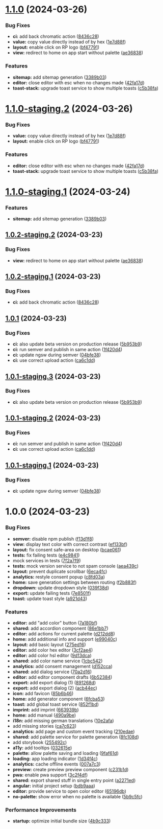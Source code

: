 # [1.1.0](https://github.com/pawcoding/rainbow-palette/compare/v1.0.1...v1.1.0) (2024-03-26)


### Bug Fixes

* **ci:** add back chromatic action ([8436c28](https://github.com/pawcoding/rainbow-palette/commit/8436c2861199cabe154eaa7b69cf97eaf7f50761))
* **value:** copy value directly instead of by hex ([1e7d88f](https://github.com/pawcoding/rainbow-palette/commit/1e7d88f2e653737de03dd0914a1ea09fb4d74324))
* **layout:** enable click on RP logo ([bf47791](https://github.com/pawcoding/rainbow-palette/commit/bf477913eee2c6e2c41ed444b8a612a7a3361473))
* **view:** redirect to home on app start without palette ([ae36838](https://github.com/pawcoding/rainbow-palette/commit/ae368382fa4980e95b5059b31b973ee0e78c488c))


### Features

* **sitemap:** add sitemap generation ([3389b03](https://github.com/pawcoding/rainbow-palette/commit/3389b03abbcd9bf8eb242b0a837381f27393b136))
* **editor:** close editor with esc when no changes made ([42fa17d](https://github.com/pawcoding/rainbow-palette/commit/42fa17d2f1ce428eb3b53378a0c3122f089c0bec))
* **toast-stack:** upgrade toast service to show multiple toasts ([c5b38fa](https://github.com/pawcoding/rainbow-palette/commit/c5b38fa15289d5619fd9e928c82c7e120465dd8d))

# [1.1.0-staging.2](https://github.com/pawcoding/rainbow-palette/compare/v1.1.0-staging.1...v1.1.0-staging.2) (2024-03-26)


### Bug Fixes

* **value:** copy value directly instead of by hex ([1e7d88f](https://github.com/pawcoding/rainbow-palette/commit/1e7d88f2e653737de03dd0914a1ea09fb4d74324))
* **layout:** enable click on RP logo ([bf47791](https://github.com/pawcoding/rainbow-palette/commit/bf477913eee2c6e2c41ed444b8a612a7a3361473))


### Features

* **editor:** close editor with esc when no changes made ([42fa17d](https://github.com/pawcoding/rainbow-palette/commit/42fa17d2f1ce428eb3b53378a0c3122f089c0bec))
* **toast-stack:** upgrade toast service to show multiple toasts ([c5b38fa](https://github.com/pawcoding/rainbow-palette/commit/c5b38fa15289d5619fd9e928c82c7e120465dd8d))

# [1.1.0-staging.1](https://github.com/pawcoding/rainbow-palette/compare/v1.0.2-staging.2...v1.1.0-staging.1) (2024-03-24)


### Features

* **sitemap:** add sitemap generation ([3389b03](https://github.com/pawcoding/rainbow-palette/commit/3389b03abbcd9bf8eb242b0a837381f27393b136))

## [1.0.2-staging.2](https://github.com/pawcoding/rainbow-palette/compare/v1.0.2-staging.1...v1.0.2-staging.2) (2024-03-23)


### Bug Fixes

* **view:** redirect to home on app start without palette ([ae36838](https://github.com/pawcoding/rainbow-palette/commit/ae368382fa4980e95b5059b31b973ee0e78c488c))

## [1.0.2-staging.1](https://github.com/pawcoding/rainbow-palette/compare/v1.0.1...v1.0.2-staging.1) (2024-03-23)


### Bug Fixes

* **ci:** add back chromatic action ([8436c28](https://github.com/pawcoding/rainbow-palette/commit/8436c2861199cabe154eaa7b69cf97eaf7f50761))

## [1.0.1](https://github.com/pawcoding/rainbow-palette/compare/v1.0.0...v1.0.1) (2024-03-23)


### Bug Fixes

* **ci:** also update beta version on production release ([5b953b9](https://github.com/pawcoding/rainbow-palette/commit/5b953b943b126134dfa8e978cca0a182e265df4c))
* **ci:** run semver and publish in same action ([1f420d4](https://github.com/pawcoding/rainbow-palette/commit/1f420d44b0ba2b5bda9732f67c2d9c65eeb0044c))
* **ci:** update ngsw during semver ([04bfe38](https://github.com/pawcoding/rainbow-palette/commit/04bfe380d700a10c34335e386e8c1f51d546b2df))
* **ci:** use correct upload action ([ca6c1dd](https://github.com/pawcoding/rainbow-palette/commit/ca6c1ddab83dc9b2dff91de4eab332c25f62507b))

## [1.0.1-staging.3](https://github.com/pawcoding/rainbow-palette/compare/v1.0.1-staging.2...v1.0.1-staging.3) (2024-03-23)


### Bug Fixes

* **ci:** also update beta version on production release ([5b953b9](https://github.com/pawcoding/rainbow-palette/commit/5b953b943b126134dfa8e978cca0a182e265df4c))

## [1.0.1-staging.2](https://github.com/pawcoding/rainbow-palette/compare/v1.0.1-staging.1...v1.0.1-staging.2) (2024-03-23)


### Bug Fixes

* **ci:** run semver and publish in same action ([1f420d4](https://github.com/pawcoding/rainbow-palette/commit/1f420d44b0ba2b5bda9732f67c2d9c65eeb0044c))
* **ci:** use correct upload action ([ca6c1dd](https://github.com/pawcoding/rainbow-palette/commit/ca6c1ddab83dc9b2dff91de4eab332c25f62507b))

## [1.0.1-staging.1](https://github.com/pawcoding/rainbow-palette/compare/v1.0.0...v1.0.1-staging.1) (2024-03-23)


### Bug Fixes

* **ci:** update ngsw during semver ([04bfe38](https://github.com/pawcoding/rainbow-palette/commit/04bfe380d700a10c34335e386e8c1f51d546b2df))

# 1.0.0 (2024-03-23)


### Bug Fixes

* **semver:** disable npm publish ([f13d1f8](https://github.com/pawcoding/rainbow-palette/commit/f13d1f8ce23161a0acbc09dbf9eadea61dc0178d))
* **view:** display text color with correct contrast ([ef133bf](https://github.com/pawcoding/rainbow-palette/commit/ef133bffcdf114075c06ea4aab9b5567f33eb7d0))
* **layout:** fix consent safe-area on desktop ([bcae061](https://github.com/pawcoding/rainbow-palette/commit/bcae06137bb26afb7fed357921a29cd572ac1018))
* **tests:** fix failing tests ([e4c9841](https://github.com/pawcoding/rainbow-palette/commit/e4c9841bf8814f1b287d563ebb31960622197b07))
* mock services in tests ([7f2a7f9](https://github.com/pawcoding/rainbow-palette/commit/7f2a7f9ef90cc2751d0f56a7bcba5cb75b97776f))
* **tests:** mock version service to not spam console ([aea439c](https://github.com/pawcoding/rainbow-palette/commit/aea439c9de1d4555cbf918bb7bcde3cbdc6623c3))
* **layout:** prevent duplicate scrollbar ([6eca4fc](https://github.com/pawcoding/rainbow-palette/commit/6eca4fc66d2bb45ec6008fb07128a6f06bf1f7d1))
* **analytics:** restyle consent popup ([c8fd03a](https://github.com/pawcoding/rainbow-palette/commit/c8fd03a5bb9aa52518e28eaa93a28a17d151636a))
* **home:** save generation settings between routing ([f2b883f](https://github.com/pawcoding/rainbow-palette/commit/f2b883f50616febce7fb0508d9b519938b8a6676))
* **dropdown:** update dropdown style ([039f38d](https://github.com/pawcoding/rainbow-palette/commit/039f38deaab8ad4f1769a657f4ce24c818276e69))
* **export:** update failing tests ([7e8501f](https://github.com/pawcoding/rainbow-palette/commit/7e8501fc1faa3b98d30f0e14704a808e9f3e39de))
* **toast:** update toast style ([a921d43](https://github.com/pawcoding/rainbow-palette/commit/a921d43a03cfb7a5b34e9208af95361f47544fd1))


### Features

* **editor:** add "add color" button ([7a180bf](https://github.com/pawcoding/rainbow-palette/commit/7a180bf757f0dd79d89105aedbde5f2cfee3c1cb))
* **shared:** add accordion component ([86e1bb7](https://github.com/pawcoding/rainbow-palette/commit/86e1bb763f952421296438d4cb4cef8e403936b8))
* **editor:** add actions for current palette ([d212dd8](https://github.com/pawcoding/rainbow-palette/commit/d212dd88a2d0c723e732c6d80c7c87a019842ee4))
* **home:** add additional info and support ([e99040c](https://github.com/pawcoding/rainbow-palette/commit/e99040c1a1003a60e7f6e502cbea31cad1015b00))
* **layout:** add basic layout ([275ed16](https://github.com/pawcoding/rainbow-palette/commit/275ed1670886f1da3bfef55ea30bbd8cb25b052b))
* **editor:** add color hex editor ([3cf2ae4](https://github.com/pawcoding/rainbow-palette/commit/3cf2ae44395f8ba2906b8284cfc34ba3a0fd595c))
* **editor:** add color hsl editor ([9d13dca](https://github.com/pawcoding/rainbow-palette/commit/9d13dca0ac66f1fe4781695684b9c1eb004a93fc))
* **shared:** add color name service ([1cbc542](https://github.com/pawcoding/rainbow-palette/commit/1cbc5428a434fc6859593624b68e0deee42ec89f))
* **analytics:** add consent management ([d152cca](https://github.com/pawcoding/rainbow-palette/commit/d152ccaf87d72940135db0faf1a7cfb1ab03d355))
* **shared:** add dialog service ([70a2d16](https://github.com/pawcoding/rainbow-palette/commit/70a2d161f26206ea5b2484b0e587e983e4596cdc))
* **editor:** add editor component drafts ([6b52384](https://github.com/pawcoding/rainbow-palette/commit/6b52384ea140b82a772a771b627bbe4e5a32af6d))
* **export:** add export dialog (1) ([891268d](https://github.com/pawcoding/rainbow-palette/commit/891268df01d5e1a61c1eb0aeea1e3d4f0d2bae22))
* **export:** add export dialog (2) ([acb44ec](https://github.com/pawcoding/rainbow-palette/commit/acb44ec51eda3e97cbb0a8ed198f5c3891318b2a))
* **icon:** add favicon ([85b6b46](https://github.com/pawcoding/rainbow-palette/commit/85b6b468cbcbd49d1d56659bee67a917415b4bb1))
* **home:** add generator component ([6fcba53](https://github.com/pawcoding/rainbow-palette/commit/6fcba533911ce6fa3645592fb91333f8058e533c))
* **toast:** add global toast service ([852f1bd](https://github.com/pawcoding/rainbow-palette/commit/852f1bd7b792a90565f933cbba31a0cac941f369))
* **imprint:** add imprint ([663939b](https://github.com/pawcoding/rainbow-palette/commit/663939b8a5dd41dbd40e92c4b1016c7ce061d872))
* **home:** add manual ([490a9be](https://github.com/pawcoding/rainbow-palette/commit/490a9bebd7c4f6c6eddc6d6c0eda3c6222e1adcd))
* **i18n:** add missing german translations ([10e2afa](https://github.com/pawcoding/rainbow-palette/commit/10e2afa997a985e1419c7011a74490cc4ffffb6b))
* add missing stories ([ca7c623](https://github.com/pawcoding/rainbow-palette/commit/ca7c6238d1d4b24c811746ac7bf2286059fb62bf))
* **analytics:** add page and custom event tracking ([210edae](https://github.com/pawcoding/rainbow-palette/commit/210edae94f8c3f93bfdd8e8ac1d5cf6fccf7ec16))
* **shared:** add palette service for palette generation ([8fc108d](https://github.com/pawcoding/rainbow-palette/commit/8fc108d7d6948dee3cef6f01af9c6b7443c4dab2))
* add storybook ([255492c](https://github.com/pawcoding/rainbow-palette/commit/255492cd95a853f46155ad6a42d3d63582057410))
* **a11y:** add tooltips ([032615e](https://github.com/pawcoding/rainbow-palette/commit/032615e7bfae12d74f825781a6abc5c3f2333194))
* **palette:** allow palette saving and loading ([9faf61d](https://github.com/pawcoding/rainbow-palette/commit/9faf61d6abd42e48a9444b17ac8457646a2206c0))
* **loading:** app loading indicator ([1d34f4c](https://github.com/pawcoding/rainbow-palette/commit/1d34f4c5d80d07db89123453a354126ed2a80754))
* **analytics:** cache offline events ([007a7c3](https://github.com/pawcoding/rainbow-palette/commit/007a7c3f27304fe2ee40e632262c7079b42ef120))
* **preview:** create preview preview component ([c231b1d](https://github.com/pawcoding/rainbow-palette/commit/c231b1d2396a76f7b95a5ed70bcd92164a32acda))
* **pwa:** enable pwa support ([3c2f4df](https://github.com/pawcoding/rainbow-palette/commit/3c2f4dfc835bffd21cdd4ae57d57056e10ae54e2))
* **shared:** export shared stuff in single entry point ([a2271ed](https://github.com/pawcoding/rainbow-palette/commit/a2271ed300d7f523c93c8523c73a048b7ad5f940))
* **angular:** initial project setup ([bdb9aaa](https://github.com/pawcoding/rainbow-palette/commit/bdb9aaa3a8d16a990034c34ce2940a03ae10ee6e))
* **editor:** provide service to open color editor ([65196db](https://github.com/pawcoding/rainbow-palette/commit/65196db5541e8daf9073d5a97cfbaa949eda47a2))
* **no-palette:** show error when no palette is available ([5b9c5fc](https://github.com/pawcoding/rainbow-palette/commit/5b9c5fccd1e36e2dd107387f73170a667e08e456))


### Performance Improvements

* **startup:** optimize initial bundle size ([4b9c333](https://github.com/pawcoding/rainbow-palette/commit/4b9c333bcb962c49e7ea0c05fb05e1287c1d882e))

